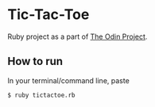 # Tic-Tac-Toe

Ruby project as a part of [The Odin Project](https://www.theodinproject.com/lessons/ruby-tic-tac-toe).

## How to run

In your terminal/command line, paste 

`$ ruby tictactoe.rb`
